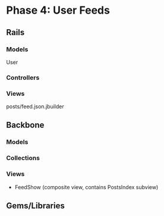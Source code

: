 # Phase 4: User Feeds

## Rails
### Models
User

### Controllers

### Views
posts/feed.json.jbuilder

## Backbone
### Models

### Collections

### Views
* FeedShow (composite view, contains PostsIndex subview)

## Gems/Libraries
